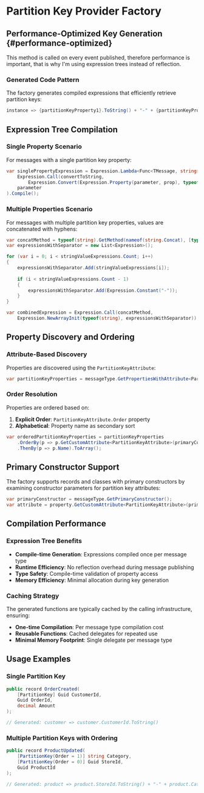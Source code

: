 # Partition Key Provider Factory

## Performance-Optimized Key Generation {#performance-optimized}

This method is called on every event published, therefore performance is important, that is why I'm using expression trees instead of reflection.

### Generated Code Pattern

The factory generates compiled expressions that efficiently retrieve partition keys:

```csharp
instance => {partitionKeyProperty1}.ToString() + "-" + {partitionKeyProperty2}.ToString()...
```

## Expression Tree Compilation

### Single Property Scenario

For messages with a single partition key property:

```csharp
var singlePropertyExpression = Expression.Lambda<Func<TMessage, string>>(
    Expression.Call(convertToString, 
        Expression.Convert(Expression.Property(parameter, prop), typeof(object))),
    parameter
).Compile();
```

### Multiple Properties Scenario

For messages with multiple partition key properties, values are concatenated with hyphens:

```csharp
var concatMethod = typeof(string).GetMethod(nameof(string.Concat), [typeof(string[])])!;
var expressionsWithSeparator = new List<Expression>();

for (var i = 0; i < stringValueExpressions.Count; i++)
{
    expressionsWithSeparator.Add(stringValueExpressions[i]);
    
    if (i < stringValueExpressions.Count - 1)
    {
        expressionsWithSeparator.Add(Expression.Constant("-"));
    }
}

var combinedExpression = Expression.Call(concatMethod, 
    Expression.NewArrayInit(typeof(string), expressionsWithSeparator));
```

## Property Discovery and Ordering

### Attribute-Based Discovery

Properties are discovered using the `PartitionKeyAttribute`:

```csharp
var partitionKeyProperties = messageType.GetPropertiesWithAttribute<PartitionKeyAttribute>();
```

### Order Resolution

Properties are ordered based on:

1. **Explicit Order**: `PartitionKeyAttribute.Order` property
2. **Alphabetical**: Property name as secondary sort

```csharp
var orderedPartitionKeyProperties = partitionKeyProperties
    .OrderBy(p => p.GetCustomAttribute<PartitionKeyAttribute>(primaryConstructor)?.Order ?? 0)
    .ThenBy(p => p.Name).ToArray();
```

## Primary Constructor Support

The factory supports records and classes with primary constructors by examining constructor parameters for partition key attributes:

```csharp
var primaryConstructor = messageType.GetPrimaryConstructor();
var attribute = property.GetCustomAttribute<PartitionKeyAttribute>(primaryConstructor);
```

## Compilation Performance

### Expression Tree Benefits

- **Compile-time Generation**: Expressions compiled once per message type
- **Runtime Efficiency**: No reflection overhead during message publishing
- **Type Safety**: Compile-time validation of property access
- **Memory Efficiency**: Minimal allocation during key generation

### Caching Strategy

The generated functions are typically cached by the calling infrastructure, ensuring:

- **One-time Compilation**: Per message type compilation cost
- **Reusable Functions**: Cached delegates for repeated use
- **Minimal Memory Footprint**: Single delegate per message type

## Usage Examples

### Single Partition Key

```csharp
public record OrderCreated(
    [PartitionKey] Guid CustomerId,
    Guid OrderId,
    decimal Amount
);

// Generated: customer => customer.CustomerId.ToString()
```

### Multiple Partition Keys with Ordering

```csharp
public record ProductUpdated(
    [PartitionKey(Order = 1)] string Category,
    [PartitionKey(Order = 0)] Guid StoreId,
    Guid ProductId
);

// Generated: product => product.StoreId.ToString() + "-" + product.Category.ToString()
```